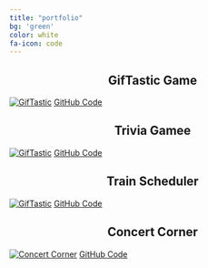 ```yaml
---
title: "portfolio"
bg: 'green'
color: white
fa-icon: code
---
```


<h2><div style="text-align:center">GifTastic Game</div></h2>

<a href="https://mrhopkins.github.io/GifTastic/" rel="GifTastic">![GifTastic](https://i.imgur.com/NkmnmAE.png)</a>
[GitHub Code](https://github.com/mrhopkins/GifTastic)

<h2><div style="text-align:center">Trivia Gamee</div></h2>

<a href="https://mrhopkins.github.io/trivia-game/" rel="Trivia Game">![GifTastic](https://i.imgur.com/jKc1O2k.png)</a>
[GitHub Code](https://github.com/mrhopkins/trivia-game)


<h2><div style="text-align:center">Train Scheduler</div></h2>

<a href="https://mrhopkins.github.io/trivia-game/" rel="Train Scheduler">![GifTastic](https://i.imgur.com/Hw91Hey.png)</a>
[GitHub Code](https://github.com/mrhopkins/train-scheduler)

<h2><div style="text-align:center">Concert Corner</div></h2>

<a href="jlcampbell16.github.io/TeamAPI/" rel="Concert Corner">![Concert Corner](https://i.imgur.com/NkmnmAE.png)</a>
[GitHub Code](https://github.com/jlcampbell16/TeamAPI/)

